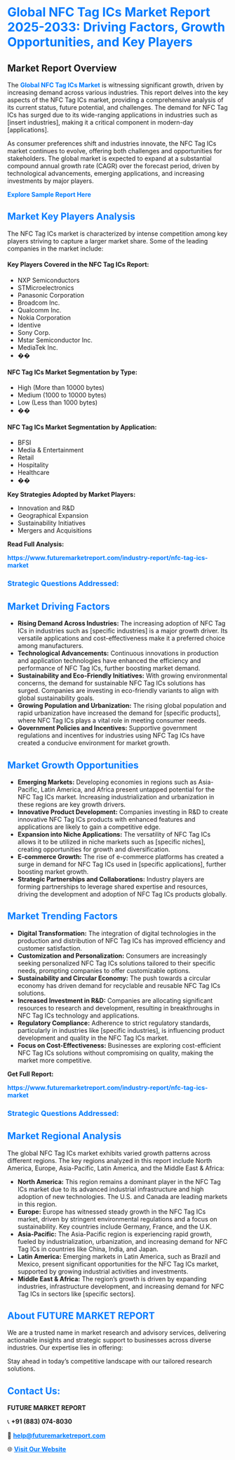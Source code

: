 <h1 style="color: #007BFF;">Global NFC Tag ICs Market Report 2025-2033: Driving Factors, Growth Opportunities, and Key Players</h1>

<section id="overview">
<h2>Market Report Overview</h2>
<p>The <a href="https://www.futuremarketreport.com/industry-report/nfc-tag-ics-market" style="color: #007BFF; text-decoration: none;"><strong>Global NFC Tag ICs Market</strong></a> is witnessing significant growth, driven by increasing demand across various industries. This report delves into the key aspects of the NFC Tag ICs market, providing a comprehensive analysis of its current status, future potential, and challenges. The demand for NFC Tag ICs has surged due to its wide-ranging applications in industries such as [insert industries], making it a critical component in modern-day [applications].</p>
<p>As consumer preferences shift and industries innovate, the NFC Tag ICs market continues to evolve, offering both challenges and opportunities for stakeholders. The global market is expected to expand at a substantial compound annual growth rate (CAGR) over the forecast period, driven by technological advancements, emerging applications, and increasing investments by major players.</p>
</section>

<section id="overview">
<p><a href="https://www.futuremarketreport.com/request-sample/reportId=117790" style="color: #007BFF; text-decoration: none;"><strong>Explore Sample Report Here</strong></a></p>
</section>

<section id="key-players">
<h2 style="color: #007BFF;">Market Key Players Analysis</h2>
<p>The NFC Tag ICs market is characterized by intense competition among key players striving to capture a larger market share. Some of the leading companies in the market include:</p>
<h4>Key Players Covered in the NFC Tag ICs Report:</h4>
<ul><li>NXP Semiconductors</li><li>STMicroelectronics</li><li>Panasonic Corporation</li><li>Broadcom Inc.</li><li>Qualcomm Inc.</li><li>Nokia Corporation</li><li>Identive</li><li>Sony Corp.</li><li>Mstar Semiconductor Inc.</li><li>MediaTek Inc.</li><li>��</li></ul>
<h4>NFC Tag ICs Market Segmentation by Type:</h4>
<ul><li>High (More than 10000 bytes)</li><li>Medium (1000 to 10000 bytes)</li><li>Low (Less than 1000 bytes)</li><li>��</li></ul>

<h4>NFC Tag ICs Market Segmentation by Application:</h4>
<ul><li>BFSI</li><li>Media &amp; Entertainment</li><li>Retail</li><li>Hospitality</li><li>Healthcare</li><li>��</li></ul>
<p><strong>Key Strategies Adopted by Market Players:</strong></p>
<ul>
<li>Innovation and R&D</li>
<li>Geographical Expansion</li>
<li>Sustainability Initiatives</li>
<li>Mergers and Acquisitions</li>
</ul>
</section>

<section>
<p><strong>Read Full Analysis: </strong></p><a href="https://www.futuremarketreport.com/industry-report/nfc-tag-ics-market" style="color: #007BFF; text-decoration: none;"><strong>https://www.futuremarketreport.com/industry-report/nfc-tag-ics-market</strong></a>
<h3 style="color: #007BFF;">Strategic Questions Addressed:</h3>
</section>

<section id="driving-factors">
<h2 style="color: #007BFF;">Market Driving Factors</h2>
<ul>
<li><strong>Rising Demand Across Industries:</strong> The increasing adoption of NFC Tag ICs in industries such as [specific industries] is a major growth driver. Its versatile applications and cost-effectiveness make it a preferred choice among manufacturers.</li>
<li><strong>Technological Advancements:</strong> Continuous innovations in production and application technologies have enhanced the efficiency and performance of NFC Tag ICs, further boosting market demand.</li>
<li><strong>Sustainability and Eco-Friendly Initiatives:</strong> With growing environmental concerns, the demand for sustainable NFC Tag ICs solutions has surged. Companies are investing in eco-friendly variants to align with global sustainability goals.</li>
<li><strong>Growing Population and Urbanization:</strong> The rising global population and rapid urbanization have increased the demand for [specific products], where NFC Tag ICs plays a vital role in meeting consumer needs.</li>
<li><strong>Government Policies and Incentives:</strong> Supportive government regulations and incentives for industries using NFC Tag ICs have created a conducive environment for market growth.</li>
</ul>
</section>

<section id="growth-opportunities">
<h2 style="color: #007BFF;">Market Growth Opportunities</h2>
<ul>
<li><strong>Emerging Markets:</strong> Developing economies in regions such as Asia-Pacific, Latin America, and Africa present untapped potential for the NFC Tag ICs market. Increasing industrialization and urbanization in these regions are key growth drivers.</li>
<li><strong>Innovative Product Development:</strong> Companies investing in R&D to create innovative NFC Tag ICs products with enhanced features and applications are likely to gain a competitive edge.</li>
<li><strong>Expansion into Niche Applications:</strong> The versatility of NFC Tag ICs allows it to be utilized in niche markets such as [specific niches], creating opportunities for growth and diversification.</li>
<li><strong>E-commerce Growth:</strong> The rise of e-commerce platforms has created a surge in demand for NFC Tag ICs used in [specific applications], further boosting market growth.</li>
<li><strong>Strategic Partnerships and Collaborations:</strong> Industry players are forming partnerships to leverage shared expertise and resources, driving the development and adoption of NFC Tag ICs products globally.</li>
</ul>
</section>

<section id="trending-factors">
<h2 style="color: #007BFF;">Market Trending Factors</h2>
<ul>
<li><strong>Digital Transformation:</strong> The integration of digital technologies in the production and distribution of NFC Tag ICs has improved efficiency and customer satisfaction.</li>
<li><strong>Customization and Personalization:</strong> Consumers are increasingly seeking personalized NFC Tag ICs solutions tailored to their specific needs, prompting companies to offer customizable options.</li>
<li><strong>Sustainability and Circular Economy:</strong> The push towards a circular economy has driven demand for recyclable and reusable NFC Tag ICs solutions.</li>
<li><strong>Increased Investment in R&D:</strong> Companies are allocating significant resources to research and development, resulting in breakthroughs in NFC Tag ICs technology and applications.</li>
<li><strong>Regulatory Compliance:</strong> Adherence to strict regulatory standards, particularly in industries like [specific industries], is influencing product development and quality in the NFC Tag ICs market.</li>
<li><strong>Focus on Cost-Effectiveness:</strong> Businesses are exploring cost-efficient NFC Tag ICs solutions without compromising on quality, making the market more competitive.</li>
</ul>
</section>

<section>
<p><strong>Get Full Report: </strong></p><a href="https://www.futuremarketreport.com/industry-report/nfc-tag-ics-market" style="color: #007BFF; text-decoration: none;"><strong>https://www.futuremarketreport.com/industry-report/nfc-tag-ics-market</strong></a>
<h3 style="color: #007BFF;">Strategic Questions Addressed:</h3>
</section>


<section id="regional-analysis">
<h2 style="color: #007BFF;">Market Regional Analysis</h2>
<p>The global NFC Tag ICs market exhibits varied growth patterns across different regions. The key regions analyzed in this report include North America, Europe, Asia-Pacific, Latin America, and the Middle East & Africa:</p>
<ul>
<li><strong>North America:</strong> This region remains a dominant player in the NFC Tag ICs market due to its advanced industrial infrastructure and high adoption of new technologies. The U.S. and Canada are leading markets in this region.</li>
<li><strong>Europe:</strong> Europe has witnessed steady growth in the NFC Tag ICs market, driven by stringent environmental regulations and a focus on sustainability. Key countries include Germany, France, and the U.K.</li>
<li><strong>Asia-Pacific:</strong> The Asia-Pacific region is experiencing rapid growth, fueled by industrialization, urbanization, and increasing demand for NFC Tag ICs in countries like China, India, and Japan.</li>
<li><strong>Latin America:</strong> Emerging markets in Latin America, such as Brazil and Mexico, present significant opportunities for the NFC Tag ICs market, supported by growing industrial activities and investments.</li>
<li><strong>Middle East & Africa:</strong> The region’s growth is driven by expanding industries, infrastructure development, and increasing demand for NFC Tag ICs in sectors like [specific sectors].</li>
</ul>
</section>

<footer>
<h2 style="color: #007BFF;">About FUTURE MARKET REPORT</h2>
<p>We are a trusted name in market research and advisory services, delivering actionable insights and strategic support to businesses across diverse industries. Our expertise lies in offering:</p>

<p>Stay ahead in today’s competitive landscape with our tailored research solutions.</p>

<h2 style="color: #007BFF;">Contact Us:</h2>
<p><strong>FUTURE MARKET REPORT</strong></p>
<p>📞 <strong>+91 (883) 074-8030</strong></p>
<p>📧 <strong><a href="mailto:help@futuremarketreport.com" style="color: #007BFF;">help@futuremarketreport.com</a></strong></p>
<p>🌐 <strong><a href="https://www.futuremarketreport.com/" style="color: #007BFF;">Visit Our Website</a></strong></p>
</footer>